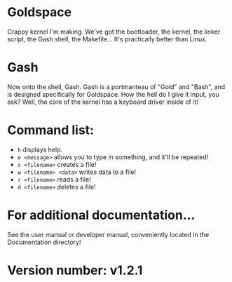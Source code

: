 # Goldspace
Crappy kernel I'm making. We've got the bootloader, the kernel, the linker script, the Gash shell, the Makefile...
It's practically better than Linux.
# Gash
Now onto the shell, Gash. Gash is a portmanteau of "Gold" and "Bash", and is designed specifically for Goldspace. How the hell do I give it input, you ask? Well, the core of the kernel has a keyboard driver inside of it!
# Command list:
* `h` displays help.
* `e <message>` allows you to type in something, and it'll be repeated!
* `c <filename>` creates a file!
* `w <filename> <data>` writes data to a file!
* `r <filename>` reads a file!
* `d <filename>` deletes a file!
# For additional documentation...
See the user manual or developer manual, conveniently located in the Documentation directory!
# Version number: v1.2.1
